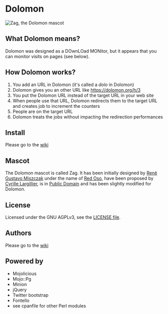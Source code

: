 # Dolomon

![Zag, the Dolomon mascot](https://framagit.org/luc/dolomon/raw/master/themes/default/public/img/dolomon.png)

## What Dolomon means?

Dolomon was designed as a DOwnLOad MONitor, but it appears that you can monitor visits on pages (see below).

## How Dolomon works?

1. You add an URL in Dolomon (it's called a *dolo* in Dolomon)
2. Dolomon gives you an other URL like https://dolomon.org/h/3
3. You put the Dolomon URL instead of the target URL in your web site
4. When people use that URL, Dolomon redirects them to the target URL and creates job to increment the counters
5. People are on the target URL
6. Dolomon treats the jobs without impacting the redirection performances

## Install

Please go to the [wiki](https://framagit.org/luc/dolomon/wikis/installation)

## Mascot

The Dolomon mascot is called Zag. It has been initially designed by [Renê Gustavo Miszczak](https://openclipart.org/user-detail/rMiszczak) under the name of [Red Oso](https://openclipart.org/detail/204548/Red%20Oso), have been proposed by [Cyrille Largillier](http://cyrille.largillier.org/), is in [Public Domain](https://openclipart.org/share) and has been slightly modified for Dolomon.

## License

Licensed under the GNU AGPLv3, see the [LICENSE file](LICENSE).

## Authors

Please go to the [wiki](https://framagit.org/luc/dolomon/wikis/authors)

## Powered by

* Mojolicious
* Mojo::Pg
* Minion
* jQuery
* Twitter bootstrap
* Fontello
* see cpanfile for other Perl modules
